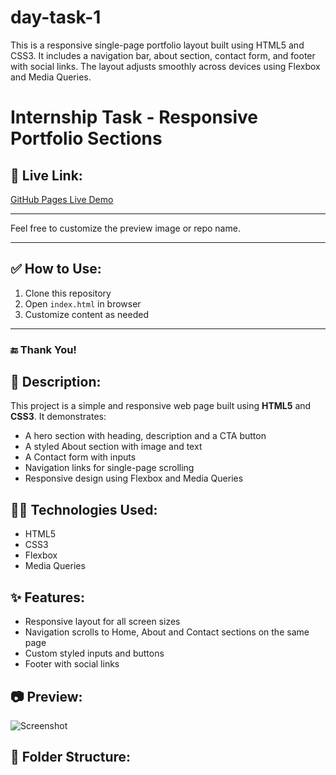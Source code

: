 # day-task-1
This is a responsive single-page portfolio layout built using HTML5 and CSS3. It includes a navigation bar, about section, contact form, and footer with social links. The layout adjusts smoothly across devices using Flexbox and Media Queries.

# Internship Task - Responsive Portfolio Sections


## 🔗 Live Link:
[GitHub Pages Live Demo](https://surajgupta125.github.io/day-task-1/)

---

Feel free to customize the preview image or repo name.

---

## ✅ How to Use:
1. Clone this repository
2. Open `index.html` in browser
3. Customize content as needed

---

### 🔚 Thank You!


## 📌 Description:
This project is a simple and responsive web page built using **HTML5** and **CSS3**. It demonstrates:
- A hero section with heading, description and a CTA button
- A styled About section with image and text
- A Contact form with inputs
- Navigation links for single-page scrolling
- Responsive design using Flexbox and Media Queries

## 🧑‍💻 Technologies Used:
- HTML5
- CSS3
- Flexbox
- Media Queries

## ✨ Features:
- Responsive layout for all screen sizes
- Navigation scrolls to Home, About and Contact sections on the same page
- Custom styled inputs and buttons
- Footer with social links

## 📷 Preview:
![Screenshot](./preview.png)

## 📁 Folder Structure:


